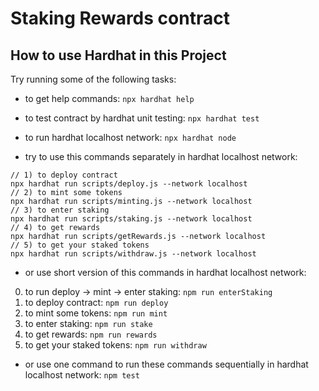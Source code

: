 # Staking Rewards contract



## How to use Hardhat in this Project

Try running some of the following tasks:

- to get help commands: `npx hardhat help`
- to test contract by hardhat unit testing: `npx hardhat test`
- to run hardhat localhost network: `npx hardhat node`

- try to use this commands separately in hardhat localhost network:
```shell
// 1) to deploy contract
npx hardhat run scripts/deploy.js --network localhost
// 2) to mint some tokens
npx hardhat run scripts/minting.js --network localhost
// 3) to enter staking
npx hardhat run scripts/staking.js --network localhost
// 4) to get rewards
npx hardhat run scripts/getRewards.js --network localhost
// 5) to get your staked tokens
npx hardhat run scripts/withdraw.js --network localhost
```
- or use short version of this commands in hardhat localhost network:
0) to run deploy -> mint -> enter staking: `npm run enterStaking`
1) to deploy contract: `npm run deploy`
2) to mint some tokens: `npm run mint`
3) to enter staking: `npm run stake`
4) to get rewards: `npm run rewards`
5) to get your staked tokens: `npm run withdraw`
- or use one command to run these commands sequentially in hardhat localhost network: `npm test`
